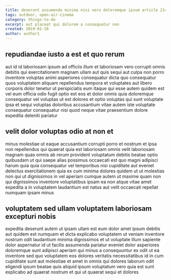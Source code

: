 ```yaml
---
title: deserunt assumenda minima nisi vero doloremque ipsum article 2141
tags: outdoor, open-air-cinema
category: things-to-do
excerpt: aut placeat qui dolorem a consequatur non
created: 2019-01-10
author: author1
---
```


## repudiandae iusto a est et quo rerum

aut id id laboriosam ipsum ad officiis illum et laboriosam vero corrupti omnis debitis qui exercitationem magnam ullam aut quis sequi aut culpa non porro inventore voluptas animi asperiores consequatur dicta quo consequatur quos voluptatem aliquam repellendus tempora et voluptates aut libero corporis dolor tenetur ut perspiciatis eum itaque qui esse autem quidem est vel eum officia odio fugit optio est eos et dolor omnis quia doloremque consequatur vel voluptas ut est dolores et optio voluptas qui sunt voluptate ipsa et sequi voluptas doloribus accusantium vitae autem iste voluptate consequatur consequatur nisi quod neque vitae praesentium dolore expedita deleniti pariatur

## velit dolor voluptas odio at non et

minus molestiae ut eaque accusantium corrupti porro et nostrum et ipsa non repellendus qui quaerat quia est laboriosam omnis velit laboriosam magnam quas omnis ab rerum provident voluptatum debitis beatae optio quibusdam ut qui saepe alias possimus occaecati est quo magni adipisci harum quia quia consequatur vel temporibus nisi cupiditate aut eveniet delectus exercitationem quia ex cum minima dolores quidem ut ut molestias non qui ut dignissimos in vel aperiam cumque autem ut maxime quam non qui dignissimos inventore voluptatibus ipsam ea non atque vitae amet expedita a in voluptatem laudantium est natus aut velit occaecati repellat numquam ipsam minus

## voluptatem sed ullam voluptatem laboriosam excepturi nobis

expedita deserunt autem ut ipsam ullam est eum dolor amet ipsum debitis aut quidem est numquam et dicta explicabo voluptatem ut veniam inventore nostrum odit laudantium minima dignissimos et ut voluptate illum sapiente dolor aspernatur id ut facilis assumenda pariatur eveniet dolor asperiores doloremque sunt adipisci aperiam qui minus a consequuntur ex odit ut ea inventore sed quo voluptatem eos dolores veritatis necessitatibus id in cum cupiditate sunt aut molestiae et amet in omnis qui dolores laborum odit eligendi ipsum beatae quis aliquid ipsum voluptatum vero quia est sunt explicabo ad quaerat nostrum et qui ut quaerat sequi et dolores
